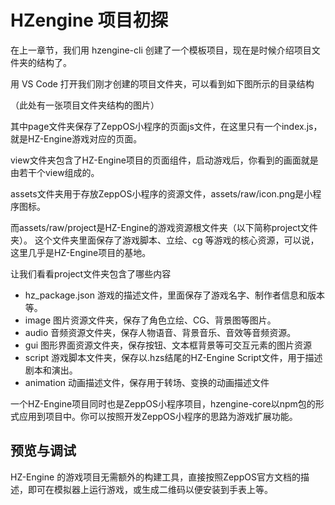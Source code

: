 # HZengine 项目初探

在上一章节，我们用 hzengine-cli 创建了一个模板项目，现在是时候介绍项目文件夹的结构了。

用 VS Code 打开我们刚才创建的项目文件夹，可以看到如下图所示的目录结构

（此处有一张项目文件夹结构的图片）

其中page文件夹保存了ZeppOS小程序的页面js文件，在这里只有一个index.js，就是HZ-Engine游戏对应的页面。

view文件夹包含了HZ-Engine项目的页面组件，启动游戏后，你看到的画面就是由若干个view组成的。

assets文件夹用于存放ZeppOS小程序的资源文件，assets/raw/icon.png是小程序图标。

而assets/raw/project是HZ-Engine的游戏资源根文件夹（以下简称project文件夹）。 这个文件夹里面保存了游戏脚本、立绘、cg 等游戏的核心资源，可以说，这里几乎是HZ-Engine项目的基地。

让我们看看project文件夹包含了哪些内容

* hz\_package.json 游戏的描述文件，里面保存了游戏名字、制作者信息和版本等。
* image 图片资源文件夹，保存了角色立绘、CG、背景图等图片。
* audio 音频资源文件夹，保存人物语音、背景音乐、音效等音频资源。
* gui 图形界面资源文件夹，保存按钮、文本框背景等可交互元素的图片资源
* script 游戏脚本文件夹，保存以.hzs结尾的HZ-Engine Script文件，用于描述剧本和演出。
* animation 动画描述文件，保存用于转场、变换的动画描述文件

一个HZ-Engine项目同时也是ZeppOS小程序项目，hzengine-core以npm包的形式应用到项目中。你可以按照开发ZeppOS小程序的思路为游戏扩展功能。

## 预览与调试

HZ-Engine 的游戏项目无需额外的构建工具，直接按照ZeppOS官方文档的描述，即可在模拟器上运行游戏，或生成二维码以便安装到手表上等。
